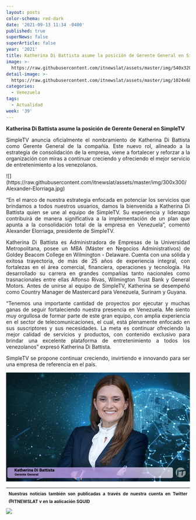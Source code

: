 ```yaml
---
layout: posts
color-schema: red-dark
date: '2021-09-13 11:34 -0400'
published: true
superNews: false
superArticle: false
year: '2021'
title: Katherina Di Battista asume la posición de Gerente General en SimpleTV
image: >-
  https://raw.githubusercontent.com/itnewslat/assets/master/img/540x320/Katherina-Di-Battista-p.jpg
detail-image: >-
  https://raw.githubusercontent.com/itnewslat/assets/master/img/1024x680/Katherina-Di-Battista-g.jpg
categories:
  - Venezuela
tags:
  - Actualidad
week: '39'
---
```

<p style="text-align: justify;"><strong>Katherina Di Battista asume la posición de Gerente General en SimpleTV</strong></p>
<p style="text-align: justify;">SimpleTV anuncia oficialmente el nombramiento de Katherina Di Battista como Gerente General de la compañía. Este nuevo rol, alineado a la estrategia de consolidación de la empresa, viene a fortalecer y reforzar a la organización con miras a continuar creciendo y ofreciendo el mejor servicio de entretenimiento a los venezolanos.</p>
![](https://raw.githubusercontent.com/itnewslat/assets/master/img/300x300/Alexander-Elorriaga.jpg)
<p style="text-align: justify;">“En el marco de nuestra estrategia enfocada en potenciar los servicios que brindamos a todos nuestros usuarios, damos la bienvenida a Katherina Di Battista quien se une al equipo de SimpleTV. Su experiencia y liderazgo contribuirá de manera significativa a la implementación de un plan que apunta a la consolidación total de la empresa en Venezuela”, comentó Alexander Elorriaga, presidente de SimpleTV.</p>
<p style="text-align: justify;">Katherina Di Battista es Administradora de Empresas de la Universidad Metropolitana, posee un MBA (Máster en Negocios Administrativos) de Goldey Beacom College en Wilmington - Delaware. Cuenta con una sólida y exitosa trayectoria, de más de 25 años de experiencia integral, con fortalezas en el área comercial, financiera, operaciones y tecnología. Ha desarrollado su carrera en grandes compañías tanto nacionales como trasnacionales entre ellas Alfonso Rivas, Wilmington Trust Bank y General Motors. Antes de unirse al equipo de SimpleTV, Katherina se desempeñó como Country Manager de Mastercard para Venezuela, Surinam y Guyana.</p>
<p style="text-align: justify;">“Tenemos una importante cantidad de proyectos por ejecutar y muchas ganas de seguir fortaleciendo nuestra presencia en Venezuela. Me siento muy orgullosa de formar parte de este gran equipo, con amplia experiencia en el sector de telecomunicaciones, el cual, está plenamente enfocado en sus suscriptores y sus necesidades. La meta es continuar ofreciendo la mejor calidad de servicios y productos, con contenido exclusivo para brindar una excelente plataforma de entretenimiento a todos los venezolanos” expresó Katherina Di Battista.</p>
<p style="text-align: justify;">SimpleTV se propone continuar creciendo, invirtiendo e innovando para ser una empresa de referencia en el país.</p>

![](https://raw.githubusercontent.com/itnewslat/assets/master/img/540x320/Katherina-Di-Battista-p.jpg)

<table style="height: 42px;" width="569">
<tbody>
<tr>
<td style="text-align: justify;"><sub><strong>Nuestras noticias también son publicadas a través de nuestra cuenta en Twitter <a href="https://twitter.com/itnewslat?lang=es">@ITNEWSLAT</a> y en la aplicación <a href="https://squidapp.co/en/">SQUID</a></strong></sub></td>
</tr>
</tbody>
</table>

<img src="https://tracker.metricool.com/c3po.jpg?hash=56f88a41e39ab42c063cc51676587a04"/>
